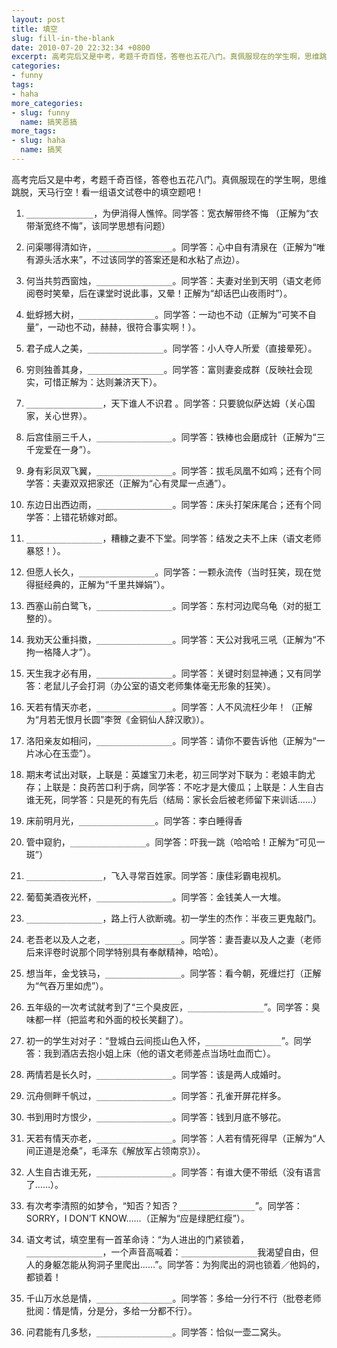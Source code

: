```yaml
---
layout: post
title: 填空
slug: fill-in-the-blank
date: 2010-07-20 22:32:34 +0800
excerpt: 高考完后又是中考，考题千奇百怪，答卷也五花八门。真佩服现在的学生啊，思维跳脱，天马行空！看一组语文试卷中的填空题吧！
categories:
- funny
tags:
- haha
more_categories:
- slug: funny
  name: 搞笑恶搞
more_tags:
- slug: haha
  name: 搞笑
---
```


高考完后又是中考，考题千奇百怪，答卷也五花八门。真佩服现在的学生啊，思维跳脱，天马行空！看一组语文试卷中的填空题吧！

1. `_______________`，为伊消得人憔悴。同学答：宽衣解带终不悔 （正解为“衣带渐宽终不悔”，该同学思想有问题）

2. 问渠哪得清如许，`_________________`。同学答：心中自有清泉在（正解为“唯有源头活水来”，不过该同学的答案还是和水粘了点边）。

3. 何当共剪西窗烛，`_________________`。同学答：夫妻对坐到天明（语文老师阅卷时笑晕，后在课堂时说此事，又晕！正解为“却话巴山夜雨时”）。

4. 蚍蜉撼大树，`_________________`。同学答：一动也不动（正解为“可笑不自量”，一动也不动，赫赫，很符合事实啊！）。

5. 君子成人之美，`_________________`。同学答：小人夺人所爱（直接晕死）。

6. 穷则独善其身，`_________________`。同学答：富则妻妾成群（反映社会现实，可惜正解为：达则兼济天下）。

7. `_________________`，天下谁人不识君 。同学答：只要貌似萨达姆（关心国家，关心世界）。

8. 后宫佳丽三千人，`_________________`。同学答：铁棒也会磨成针（正解为“三千宠爱在一身”）。

9. 身有彩凤双飞翼，`_________________`。同学答：拔毛凤凰不如鸡；还有个同学答：夫妻双双把家还（正解为“心有灵犀一点通”）。

10. 东边日出西边雨，`_________________`。同学答：床头打架床尾合；还有个同学答：上错花轿嫁对郎。

11. `_________________`，糟糠之妻不下堂。同学答：结发之夫不上床（语文老师暴怒！）。

12. 但愿人长久，`_________________`。同学答：一颗永流传（当时狂笑，现在觉得挺经典的，正解为“千里共婵娟”）。

13. 西塞山前白鹭飞，`_________________`。同学答：东村河边爬乌龟（对的挺工整的）。

14. 我劝天公重抖擞，`_________________`。同学答：天公对我吼三吼（正解为“不拘一格降人才”）。

15. 天生我才必有用，`_________________`。同学答：关键时刻显神通；又有同学答：老鼠儿子会打洞（办公室的语文老师集体毫无形象的狂笑）。

16. 天若有情天亦老，`_________________`。同学答：人不风流枉少年！（正解为“月若无恨月长圆”李贺《金铜仙人辞汉歌》）。

17. 洛阳亲友如相问，`_________________`。同学答：请你不要告诉他（正解为“一片冰心在玉壶”）。

18. 期末考试出对联，上联是：英雄宝刀未老，初三同学对下联为：老娘丰韵尤存；上联是：良药苦口利于病，同学答：不吃才是大傻瓜；上联是：人生自古谁无死，同学答：只是死的有先后（结局：家长会后被老师留下来训话……）

19. 床前明月光，`_________________`。同学答：李白睡得香

20. 管中窥豹，`_________________`。同学答：吓我一跳（哈哈哈！正解为“可见一斑”）

21. `_________________`，飞入寻常百姓家。同学答：康佳彩霸电视机。

22. 葡萄美酒夜光杯，`_________________`。同学答：金钱美人一大堆。

23. `_________________`，路上行人欲断魂。初一学生的杰作：半夜三更鬼敲门。

24. 老吾老以及人之老，`_________________`。同学答：妻吾妻以及人之妻（老师后来评卷时说那个同学特别具有奉献精神，哈哈）。

25. 想当年，金戈铁马，`_________________`。同学答：看今朝，死缠烂打（正解为“气吞万里如虎”）。

26. 五年级的一次考试就考到了“三个臭皮匠，`_________________`”。同学答：臭味都一样（把监考和外面的校长笑翻了）。

27. 初一的学生对对子：“登城白云间揽山色入怀，`_________________`”。同学答：我到酒店去抱小姐上床（他的语文老师差点当场吐血而亡）。

28. 两情若是长久时，`_________________`。同学答：该是两人成婚时。

29. 沉舟侧畔千帆过，`_________________`。同学答：孔雀开屏花样多。

30. 书到用时方恨少，`_________________`。同学答：钱到月底不够花。

31. 天若有情天亦老，`_________________`。同学答：人若有情死得早（正解为“人间正道是沧桑”，毛泽东《解放军占领南京》）。

32. 人生自古谁无死，`_________________`。同学答：有谁大便不带纸（没有语言了……）。

33. 有次考李清照的如梦令，“知否？知否？`_________________`”。同学答：SORRY，I DON’T KNOW……（正解为“应是绿肥红瘦”）。

34. 语文考试，填空里有一首革命诗：“为人进出的门紧锁着，`_________________`，一个声音高喊着：`_________________`我渴望自由，但人的身躯怎能从狗洞子里爬出……”。同学答：为狗爬出的洞也锁着／他妈的，都锁着！

35. 千山万水总是情，`_________________`。同学答：多给一分行不行（批卷老师批阅：情是情，分是分，多给一分都不行）。

36. 问君能有几多愁，`_________________`。同学答：恰似一壶二窝头。
